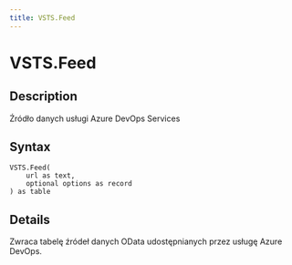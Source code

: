 ```yaml
---
title: VSTS.Feed
---
```


# VSTS.Feed


## Description

Źródło danych usługi Azure DevOps Services


## Syntax

```powerquery
VSTS.Feed(
    url as text,
    optional options as record
) as table
```


## Details

Zwraca tabelę źródeł danych OData udostępnianych przez usługę Azure DevOps.


